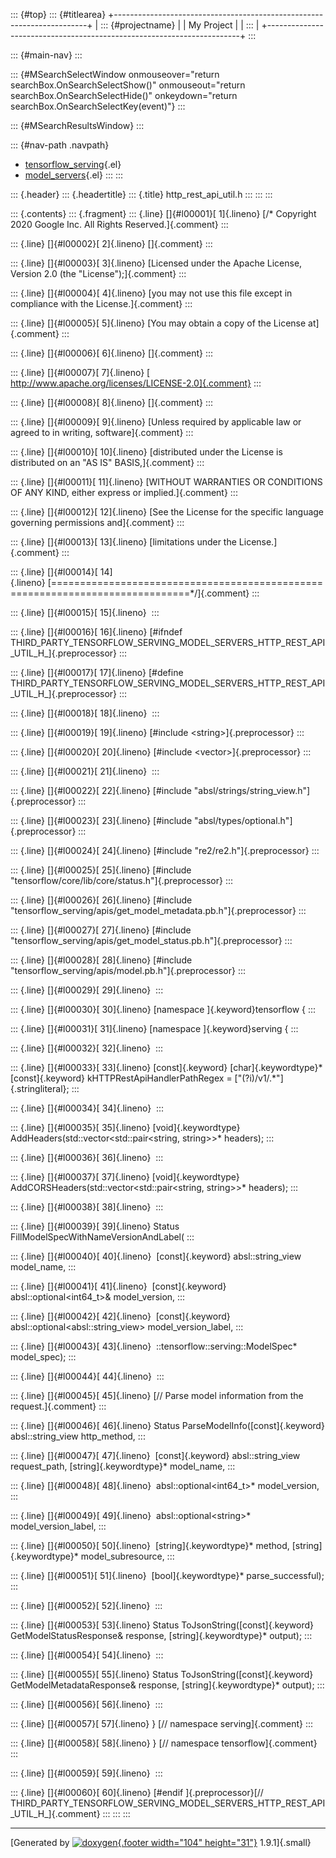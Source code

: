 ::: {#top}
::: {#titlearea}
+-----------------------------------------------------------------------+
| ::: {#projectname}                                                    |
| My Project                                                            |
| :::                                                                   |
+-----------------------------------------------------------------------+
:::

::: {#main-nav}
:::

::: {#MSearchSelectWindow onmouseover="return searchBox.OnSearchSelectShow()" onmouseout="return searchBox.OnSearchSelectHide()" onkeydown="return searchBox.OnSearchSelectKey(event)"}
:::

::: {#MSearchResultsWindow}
:::

::: {#nav-path .navpath}
-   [tensorflow\_serving](dir_bbc8937306723ff096d79d77f4a73363.html){.el}
-   [model\_servers](dir_5bce3ff2a459f05fa975e832b2676e62.html){.el}
:::
:::

::: {.header}
::: {.headertitle}
::: {.title}
http\_rest\_api\_util.h
:::
:::
:::

::: {.contents}
::: {.fragment}
::: {.line}
[]{#l00001}[ 1]{.lineno} [/\* Copyright 2020 Google Inc. All Rights
Reserved.]{.comment}
:::

::: {.line}
[]{#l00002}[ 2]{.lineno} []{.comment}
:::

::: {.line}
[]{#l00003}[ 3]{.lineno} [Licensed under the Apache License, Version 2.0
(the \"License\");]{.comment}
:::

::: {.line}
[]{#l00004}[ 4]{.lineno} [you may not use this file except in compliance
with the License.]{.comment}
:::

::: {.line}
[]{#l00005}[ 5]{.lineno} [You may obtain a copy of the License
at]{.comment}
:::

::: {.line}
[]{#l00006}[ 6]{.lineno} []{.comment}
:::

::: {.line}
[]{#l00007}[ 7]{.lineno} [
http://www.apache.org/licenses/LICENSE-2.0]{.comment}
:::

::: {.line}
[]{#l00008}[ 8]{.lineno} []{.comment}
:::

::: {.line}
[]{#l00009}[ 9]{.lineno} [Unless required by applicable law or agreed to
in writing, software]{.comment}
:::

::: {.line}
[]{#l00010}[ 10]{.lineno} [distributed under the License is distributed
on an \"AS IS\" BASIS,]{.comment}
:::

::: {.line}
[]{#l00011}[ 11]{.lineno} [WITHOUT WARRANTIES OR CONDITIONS OF ANY KIND,
either express or implied.]{.comment}
:::

::: {.line}
[]{#l00012}[ 12]{.lineno} [See the License for the specific language
governing permissions and]{.comment}
:::

::: {.line}
[]{#l00013}[ 13]{.lineno} [limitations under the License.]{.comment}
:::

::: {.line}
[]{#l00014}[
14]{.lineno} [==============================================================================\*/]{.comment}
:::

::: {.line}
[]{#l00015}[ 15]{.lineno} 
:::

::: {.line}
[]{#l00016}[ 16]{.lineno} [\#ifndef
THIRD\_PARTY\_TENSORFLOW\_SERVING\_MODEL\_SERVERS\_HTTP\_REST\_API\_UTIL\_H\_]{.preprocessor}
:::

::: {.line}
[]{#l00017}[ 17]{.lineno} [\#define
THIRD\_PARTY\_TENSORFLOW\_SERVING\_MODEL\_SERVERS\_HTTP\_REST\_API\_UTIL\_H\_]{.preprocessor}
:::

::: {.line}
[]{#l00018}[ 18]{.lineno} 
:::

::: {.line}
[]{#l00019}[ 19]{.lineno} [\#include \<string\>]{.preprocessor}
:::

::: {.line}
[]{#l00020}[ 20]{.lineno} [\#include \<vector\>]{.preprocessor}
:::

::: {.line}
[]{#l00021}[ 21]{.lineno} 
:::

::: {.line}
[]{#l00022}[ 22]{.lineno} [\#include
\"absl/strings/string\_view.h\"]{.preprocessor}
:::

::: {.line}
[]{#l00023}[ 23]{.lineno} [\#include
\"absl/types/optional.h\"]{.preprocessor}
:::

::: {.line}
[]{#l00024}[ 24]{.lineno} [\#include \"re2/re2.h\"]{.preprocessor}
:::

::: {.line}
[]{#l00025}[ 25]{.lineno} [\#include
\"tensorflow/core/lib/core/status.h\"]{.preprocessor}
:::

::: {.line}
[]{#l00026}[ 26]{.lineno} [\#include
\"tensorflow\_serving/apis/get\_model\_metadata.pb.h\"]{.preprocessor}
:::

::: {.line}
[]{#l00027}[ 27]{.lineno} [\#include
\"tensorflow\_serving/apis/get\_model\_status.pb.h\"]{.preprocessor}
:::

::: {.line}
[]{#l00028}[ 28]{.lineno} [\#include
\"tensorflow\_serving/apis/model.pb.h\"]{.preprocessor}
:::

::: {.line}
[]{#l00029}[ 29]{.lineno} 
:::

::: {.line}
[]{#l00030}[ 30]{.lineno} [namespace ]{.keyword}tensorflow {
:::

::: {.line}
[]{#l00031}[ 31]{.lineno} [namespace ]{.keyword}serving {
:::

::: {.line}
[]{#l00032}[ 32]{.lineno} 
:::

::: {.line}
[]{#l00033}[ 33]{.lineno} [const]{.keyword} [char]{.keywordtype}\*
[const]{.keyword} kHTTPRestApiHandlerPathRegex =
[\"(?i)/v1/.\*\"]{.stringliteral};
:::

::: {.line}
[]{#l00034}[ 34]{.lineno} 
:::

::: {.line}
[]{#l00035}[ 35]{.lineno} [void]{.keywordtype}
AddHeaders(std::vector\<std::pair\<string, string\>\>\* headers);
:::

::: {.line}
[]{#l00036}[ 36]{.lineno} 
:::

::: {.line}
[]{#l00037}[ 37]{.lineno} [void]{.keywordtype}
AddCORSHeaders(std::vector\<std::pair\<string, string\>\>\* headers);
:::

::: {.line}
[]{#l00038}[ 38]{.lineno} 
:::

::: {.line}
[]{#l00039}[ 39]{.lineno} Status FillModelSpecWithNameVersionAndLabel(
:::

::: {.line}
[]{#l00040}[ 40]{.lineno}  [const]{.keyword} absl::string\_view
model\_name,
:::

::: {.line}
[]{#l00041}[ 41]{.lineno}  [const]{.keyword} absl::optional\<int64\_t\>&
model\_version,
:::

::: {.line}
[]{#l00042}[ 42]{.lineno}  [const]{.keyword}
absl::optional\<absl::string\_view\> model\_version\_label,
:::

::: {.line}
[]{#l00043}[ 43]{.lineno}  ::tensorflow::serving::ModelSpec\*
model\_spec);
:::

::: {.line}
[]{#l00044}[ 44]{.lineno} 
:::

::: {.line}
[]{#l00045}[ 45]{.lineno} [// Parse model information from the
request.]{.comment}
:::

::: {.line}
[]{#l00046}[ 46]{.lineno} Status ParseModelInfo([const]{.keyword}
absl::string\_view http\_method,
:::

::: {.line}
[]{#l00047}[ 47]{.lineno}  [const]{.keyword} absl::string\_view
request\_path, [string]{.keywordtype}\* model\_name,
:::

::: {.line}
[]{#l00048}[ 48]{.lineno}  absl::optional\<int64\_t\>\* model\_version,
:::

::: {.line}
[]{#l00049}[ 49]{.lineno}  absl::optional\<string\>\*
model\_version\_label,
:::

::: {.line}
[]{#l00050}[ 50]{.lineno}  [string]{.keywordtype}\* method,
[string]{.keywordtype}\* model\_subresource,
:::

::: {.line}
[]{#l00051}[ 51]{.lineno}  [bool]{.keywordtype}\* parse\_successful);
:::

::: {.line}
[]{#l00052}[ 52]{.lineno} 
:::

::: {.line}
[]{#l00053}[ 53]{.lineno} Status ToJsonString([const]{.keyword}
GetModelStatusResponse& response, [string]{.keywordtype}\* output);
:::

::: {.line}
[]{#l00054}[ 54]{.lineno} 
:::

::: {.line}
[]{#l00055}[ 55]{.lineno} Status ToJsonString([const]{.keyword}
GetModelMetadataResponse& response, [string]{.keywordtype}\* output);
:::

::: {.line}
[]{#l00056}[ 56]{.lineno} 
:::

::: {.line}
[]{#l00057}[ 57]{.lineno} } [// namespace serving]{.comment}
:::

::: {.line}
[]{#l00058}[ 58]{.lineno} } [// namespace tensorflow]{.comment}
:::

::: {.line}
[]{#l00059}[ 59]{.lineno} 
:::

::: {.line}
[]{#l00060}[ 60]{.lineno} [\#endif ]{.preprocessor}[//
THIRD\_PARTY\_TENSORFLOW\_SERVING\_MODEL\_SERVERS\_HTTP\_REST\_API\_UTIL\_H\_]{.comment}
:::
:::
:::

------------------------------------------------------------------------

[Generated by [![doxygen](doxygen.svg){.footer width="104"
height="31"}](https://www.doxygen.org/index.html) 1.9.1]{.small}
